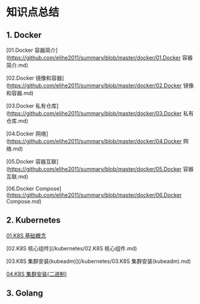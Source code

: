 # 知识点总结

## 1. Docker

[01.Docker 容器简介](https://github.com/elihe2011/summary/blob/master/docker/01.Docker 容器简介.md)

[02.Docker 镜像和容器](https://github.com/elihe2011/summary/blob/master/docker/02.Docker 镜像和容器.md)

[03.Docker 私有仓库](https://github.com/elihe2011/summary/blob/master/docker/03.Docker 私有仓库.md)

[04.Docker 网络](https://github.com/elihe2011/summary/blob/master/docker/04.Docker 网络.md)

[05.Docker 容器互联](https://github.com/elihe2011/summary/blob/master/docker/05.Docker 容器互联.md)

[06.Docker Compose](https://github.com/elihe2011/summary/blob/master/docker/06.Docker Compose.md)



## 2. Kubernetes

[01.K8S 基础概念](https://github.com/elihe2011/summary/blob/master/kubernetes/01.K8S基础概念.md)

[02.K8S 核心组件](/kubernetes/02.K8S 核心组件.md)

[03.K8S 集群安装(kubeadm)](/kubernetes/03.K8S 集群安装(kubeadm).md)

[04.K8S 集群安装(二进制)](/kubernetes/04.K8S集群安装(二进制).md)



## 3. Golang







